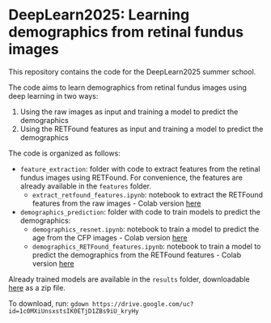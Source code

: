 # DeepLearn2025: Learning demographics from retinal fundus images

This repository contains the code for the DeepLearn2025 summer school.

The code aims to learn demographics from retinal fundus images using deep learning in two ways:
1) Using the raw images as input and training a model to predict the demographics
2) Using the RETFound features as input and training a model to predict the demographics

The code is organized as follows:

- `feature_extraction`: folder with code to extract features from the retinal fundus images using RETFound. For convenience, the features are already available in the `features` folder.
    - `extract_retfound_features.ipynb`: notebook to extract the RETFound features from the raw images - Colab version [here](https://drive.google.com/file/d/1uAZ7SOPxHSl2g0U6pm8Ht530GUgTo4Hd/view?usp=sharing)
- `demographics_prediction`: folder with code to train models to predict the demographics:
    - `demographics_resnet.ipynb`: notebook to train a model to predict the age from the CFP images - Colab version [here](https://drive.google.com/file/d/11IIWWg_rwYkKGJ3FzrRPcid0Erqq5Tgu/view?usp=sharing)
    - `demographics_RETFound_features.ipynb`: notebook to train a model to predict the demographics from the RETFound features - Colab version [here](https://drive.google.com/file/d/1OLB6L5m5Utjk6ZC-oUBuRRnXc4dSI6UO/view?usp=sharing)

Already trained models are available in the `results` folder, downloadable [here]() as a zip file.

To download, run:
`gdown https://drive.google.com/uc?id=1c0MXiUnsxstsIK0ETjD1ZBs9iU_kryHy`
